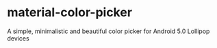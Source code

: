 # material-color-picker
A simple, minimalistic and beautiful color picker for Android 5.0 Lollipop devices
